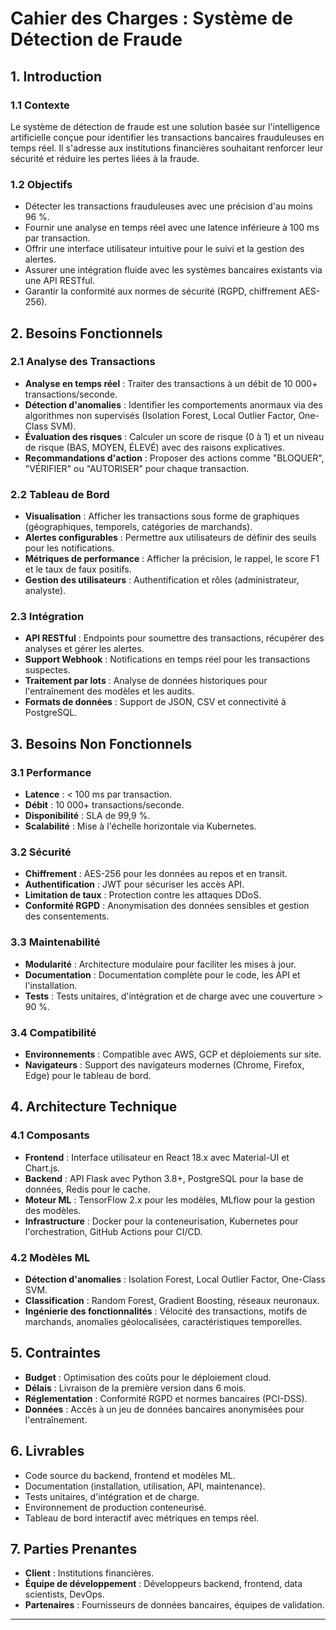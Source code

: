 # Cahier des Charges : Système de Détection de Fraude

## 1. Introduction
### 1.1 Contexte
Le système de détection de fraude est une solution basée sur l'intelligence artificielle conçue pour identifier les transactions bancaires frauduleuses en temps réel. Il s'adresse aux institutions financières souhaitant renforcer leur sécurité et réduire les pertes liées à la fraude.

### 1.2 Objectifs
- Détecter les transactions frauduleuses avec une précision d'au moins 96 %.
- Fournir une analyse en temps réel avec une latence inférieure à 100 ms par transaction.
- Offrir une interface utilisateur intuitive pour le suivi et la gestion des alertes.
- Assurer une intégration fluide avec les systèmes bancaires existants via une API RESTful.
- Garantir la conformité aux normes de sécurité (RGPD, chiffrement AES-256).

## 2. Besoins Fonctionnels
### 2.1 Analyse des Transactions
- **Analyse en temps réel** : Traiter des transactions à un débit de 10 000+ transactions/seconde.
- **Détection d'anomalies** : Identifier les comportements anormaux via des algorithmes non supervisés (Isolation Forest, Local Outlier Factor, One-Class SVM).
- **Évaluation des risques** : Calculer un score de risque (0 à 1) et un niveau de risque (BAS, MOYEN, ÉLEVÉ) avec des raisons explicatives.
- **Recommandations d'action** : Proposer des actions comme "BLOQUER", "VÉRIFIER" ou "AUTORISER" pour chaque transaction.

### 2.2 Tableau de Bord
- **Visualisation** : Afficher les transactions sous forme de graphiques (géographiques, temporels, catégories de marchands).
- **Alertes configurables** : Permettre aux utilisateurs de définir des seuils pour les notifications.
- **Métriques de performance** : Afficher la précision, le rappel, le score F1 et le taux de faux positifs.
- **Gestion des utilisateurs** : Authentification et rôles (administrateur, analyste).

### 2.3 Intégration
- **API RESTful** : Endpoints pour soumettre des transactions, récupérer des analyses et gérer les alertes.
- **Support Webhook** : Notifications en temps réel pour les transactions suspectes.
- **Traitement par lots** : Analyse de données historiques pour l'entraînement des modèles et les audits.
- **Formats de données** : Support de JSON, CSV et connectivité à PostgreSQL.

## 3. Besoins Non Fonctionnels
### 3.1 Performance
- **Latence** : < 100 ms par transaction.
- **Débit** : 10 000+ transactions/seconde.
- **Disponibilité** : SLA de 99,9 %.
- **Scalabilité** : Mise à l'échelle horizontale via Kubernetes.

### 3.2 Sécurité
- **Chiffrement** : AES-256 pour les données au repos et en transit.
- **Authentification** : JWT pour sécuriser les accès API.
- **Limitation de taux** : Protection contre les attaques DDoS.
- **Conformité RGPD** : Anonymisation des données sensibles et gestion des consentements.

### 3.3 Maintenabilité
- **Modularité** : Architecture modulaire pour faciliter les mises à jour.
- **Documentation** : Documentation complète pour le code, les API et l'installation.
- **Tests** : Tests unitaires, d'intégration et de charge avec une couverture > 90 %.

### 3.4 Compatibilité
- **Environnements** : Compatible avec AWS, GCP et déploiements sur site.
- **Navigateurs** : Support des navigateurs modernes (Chrome, Firefox, Edge) pour le tableau de bord.

## 4. Architecture Technique
### 4.1 Composants
- **Frontend** : Interface utilisateur en React 18.x avec Material-UI et Chart.js.
- **Backend** : API Flask avec Python 3.8+, PostgreSQL pour la base de données, Redis pour le cache.
- **Moteur ML** : TensorFlow 2.x pour les modèles, MLflow pour la gestion des modèles.
- **Infrastructure** : Docker pour la conteneurisation, Kubernetes pour l'orchestration, GitHub Actions pour CI/CD.

### 4.2 Modèles ML
- **Détection d'anomalies** : Isolation Forest, Local Outlier Factor, One-Class SVM.
- **Classification** : Random Forest, Gradient Boosting, réseaux neuronaux.
- **Ingénierie des fonctionnalités** : Vélocité des transactions, motifs de marchands, anomalies géolocalisées, caractéristiques temporelles.

## 5. Contraintes
- **Budget** : Optimisation des coûts pour le déploiement cloud.
- **Délais** : Livraison de la première version dans 6 mois.
- **Réglementation** : Conformité RGPD et normes bancaires (PCI-DSS).
- **Données** : Accès à un jeu de données bancaires anonymisées pour l'entraînement.

## 6. Livrables
- Code source du backend, frontend et modèles ML.
- Documentation (installation, utilisation, API, maintenance).
- Tests unitaires, d'intégration et de charge.
- Environnement de production conteneurisé.
- Tableau de bord interactif avec métriques en temps réel.

## 7. Parties Prenantes
- **Client** : Institutions financières.
- **Équipe de développement** : Développeurs backend, frontend, data scientists, DevOps.
- **Partenaires** : Fournisseurs de données bancaires, équipes de validation.

---

